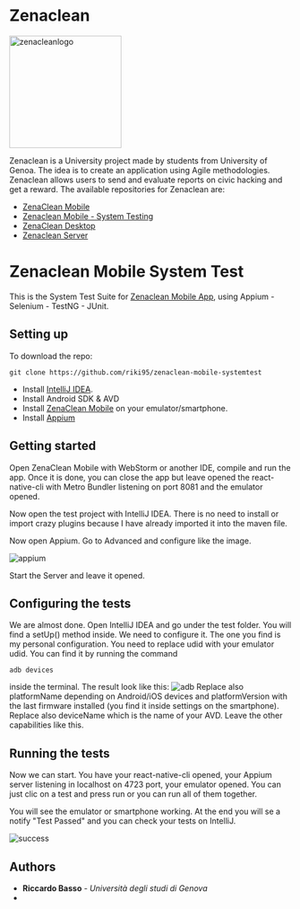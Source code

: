 # Zenaclean 
<img src="https://i.imgur.com/w26GYmz.png" alt="zenacleanlogo" width="200"/>

Zenaclean is a University project made by students from University of Genoa. 
The idea is to create an application using Agile methodologies. Zenaclean allows users to send and evaluate reports on civic hacking and get a reward. The available repositories for Zenaclean are:
* [ZenaClean Mobile](https://github.com/DavidePonzini/zenaclean-mobile)
* [Zenaclean Mobile - System Testing](https://github.com/riki95/zenaclean-mobile-systemtest)
* [ZenaClean Desktop](https://github.com/DavidePonzini/zenaclean-desktop)
* [Zenaclean Server](https://github.com/DavidePonzini/zenaclean-server)

# Zenaclean Mobile System Test

This is the System Test Suite for [Zenaclean Mobile App](https://github.com/DavidePonzini/zenaclean-mobile), using Appium - Selenium - TestNG - JUnit.

## Setting up

To download the repo:

```
git clone https://github.com/riki95/zenaclean-mobile-systemtest
```

* Install [IntelliJ IDEA](https://www.jetbrains.com/idea/).
* Install Android SDK & AVD
* Install [ZenaClean Mobile](https://github.com/DavidePonzini/zenaclean-mobile) on your emulator/smartphone.
* Install [Appium](http://appium.io/)

## Getting started


Open ZenaClean Mobile with WebStorm or another IDE, compile and run the app.
Once it is done, you can close the app but leave opened the react-native-cli with Metro Bundler listening on port 8081 and the emulator opened.

Now open the test project with IntelliJ IDEA.
There is no need to install or import crazy plugins because I have already imported it into the maven file.

Now open Appium.
Go to Advanced and configure like the image.

![appium](https://i.imgur.com/mFdUAyK.png)

Start the Server and leave it opened.

## Configuring the tests

We are almost done.
Open IntelliJ IDEA and go under the test folder.
You will find a setUp() method inside. We need to configure it.
The one you find is my personal configuration.
You need to replace udid with your emulator udid. You can find it by running the command
```
adb devices
```
inside the terminal. The result look like this:
![adb](https://i.imgur.com/fztuXte.png)
Replace also platformName depending on Android/iOS devices and platformVersion with the last firmware installed (you find it inside settings on the smartphone).
Replace also deviceName which is the name of your AVD.
Leave the other capabilities like this.

## Running the tests

Now we can start.
You have your react-native-cli opened, your Appium server listening in localhost on 4723 port, your emulator opened.
You can just clic on a test and press run or you can run all of them together.

You will see the emulator or smartphone working. At the end you will se a notify "Test Passed" and you can check your tests on IntelliJ.

![success](https://i.imgur.com/FRSlF08.png)

## Authors

* **Riccardo Basso** - *Università degli studi di Genova*
*
